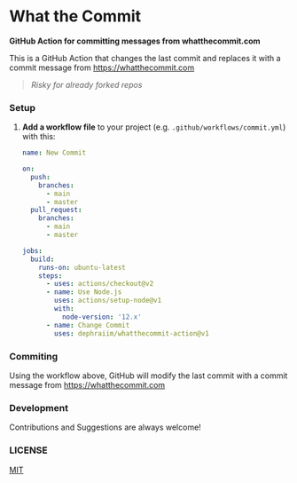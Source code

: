 # What the Commit

**GitHub Action for committing messages from whatthecommit.com**

This is a GitHub Action that changes the last commit and replaces it with a commit message from https://whatthecommit.com

> _Risky for already forked repos_

### Setup

1. **Add a workflow file** to your project (e.g. `.github/workflows/commit.yml`) with this:

   ```yml
   name: New Commit

   on:
     push:
       branches:
         - main
         - master
     pull_request:
       branches:
         - main
         - master

   jobs:
     build:
       runs-on: ubuntu-latest
       steps:
         - uses: actions/checkout@v2
         - name: Use Node.js
           uses: actions/setup-node@v1
           with:
             node-version: '12.x'
         - name: Change Commit
           uses: dephraiim/whatthecommit-action@v1
   ```

### Commiting

Using the workflow above, GitHub will modify the last commit with a commit message from https://whatthecommit.com

### Development

Contributions and Suggestions are always welcome!

### LICENSE

[MIT](./license)
